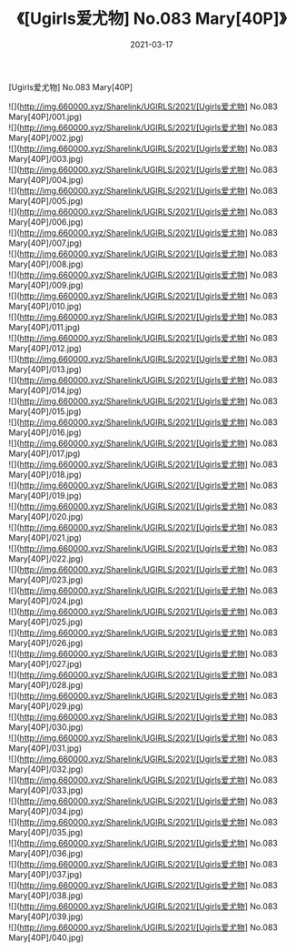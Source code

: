﻿---
layout: post
title:  《[Ugirls爱尤物] No.083 Mary[40P]》
date:   2021-03-17
img: http://img.660000.xyz/Sharelink/UGIRLS/2021/[Ugirls爱尤物] No.083 Mary[40P]/000.jpg
categories: [美女, 清纯, 唯美]
---

[Ugirls爱尤物] No.083 Mary[40P]

  ![](http://img.660000.xyz/Sharelink/UGIRLS/2021/[Ugirls爱尤物] No.083 Mary[40P]/001.jpg) <br> ![](http://img.660000.xyz/Sharelink/UGIRLS/2021/[Ugirls爱尤物] No.083 Mary[40P]/002.jpg) <br> ![](http://img.660000.xyz/Sharelink/UGIRLS/2021/[Ugirls爱尤物] No.083 Mary[40P]/003.jpg) <br> ![](http://img.660000.xyz/Sharelink/UGIRLS/2021/[Ugirls爱尤物] No.083 Mary[40P]/004.jpg) <br> ![](http://img.660000.xyz/Sharelink/UGIRLS/2021/[Ugirls爱尤物] No.083 Mary[40P]/005.jpg) <br> ![](http://img.660000.xyz/Sharelink/UGIRLS/2021/[Ugirls爱尤物] No.083 Mary[40P]/006.jpg) <br> ![](http://img.660000.xyz/Sharelink/UGIRLS/2021/[Ugirls爱尤物] No.083 Mary[40P]/007.jpg) <br> ![](http://img.660000.xyz/Sharelink/UGIRLS/2021/[Ugirls爱尤物] No.083 Mary[40P]/008.jpg) <br> ![](http://img.660000.xyz/Sharelink/UGIRLS/2021/[Ugirls爱尤物] No.083 Mary[40P]/009.jpg) <br> ![](http://img.660000.xyz/Sharelink/UGIRLS/2021/[Ugirls爱尤物] No.083 Mary[40P]/010.jpg) <br> ![](http://img.660000.xyz/Sharelink/UGIRLS/2021/[Ugirls爱尤物] No.083 Mary[40P]/011.jpg) <br> ![](http://img.660000.xyz/Sharelink/UGIRLS/2021/[Ugirls爱尤物] No.083 Mary[40P]/012.jpg) <br> ![](http://img.660000.xyz/Sharelink/UGIRLS/2021/[Ugirls爱尤物] No.083 Mary[40P]/013.jpg) <br> ![](http://img.660000.xyz/Sharelink/UGIRLS/2021/[Ugirls爱尤物] No.083 Mary[40P]/014.jpg) <br> ![](http://img.660000.xyz/Sharelink/UGIRLS/2021/[Ugirls爱尤物] No.083 Mary[40P]/015.jpg) <br> ![](http://img.660000.xyz/Sharelink/UGIRLS/2021/[Ugirls爱尤物] No.083 Mary[40P]/016.jpg) <br> ![](http://img.660000.xyz/Sharelink/UGIRLS/2021/[Ugirls爱尤物] No.083 Mary[40P]/017.jpg) <br> ![](http://img.660000.xyz/Sharelink/UGIRLS/2021/[Ugirls爱尤物] No.083 Mary[40P]/018.jpg) <br> ![](http://img.660000.xyz/Sharelink/UGIRLS/2021/[Ugirls爱尤物] No.083 Mary[40P]/019.jpg) <br> ![](http://img.660000.xyz/Sharelink/UGIRLS/2021/[Ugirls爱尤物] No.083 Mary[40P]/020.jpg) <br> ![](http://img.660000.xyz/Sharelink/UGIRLS/2021/[Ugirls爱尤物] No.083 Mary[40P]/021.jpg) <br> ![](http://img.660000.xyz/Sharelink/UGIRLS/2021/[Ugirls爱尤物] No.083 Mary[40P]/022.jpg) <br> ![](http://img.660000.xyz/Sharelink/UGIRLS/2021/[Ugirls爱尤物] No.083 Mary[40P]/023.jpg) <br> ![](http://img.660000.xyz/Sharelink/UGIRLS/2021/[Ugirls爱尤物] No.083 Mary[40P]/024.jpg) <br> ![](http://img.660000.xyz/Sharelink/UGIRLS/2021/[Ugirls爱尤物] No.083 Mary[40P]/025.jpg) <br> ![](http://img.660000.xyz/Sharelink/UGIRLS/2021/[Ugirls爱尤物] No.083 Mary[40P]/026.jpg) <br> ![](http://img.660000.xyz/Sharelink/UGIRLS/2021/[Ugirls爱尤物] No.083 Mary[40P]/027.jpg) <br> ![](http://img.660000.xyz/Sharelink/UGIRLS/2021/[Ugirls爱尤物] No.083 Mary[40P]/028.jpg) <br> ![](http://img.660000.xyz/Sharelink/UGIRLS/2021/[Ugirls爱尤物] No.083 Mary[40P]/029.jpg) <br> ![](http://img.660000.xyz/Sharelink/UGIRLS/2021/[Ugirls爱尤物] No.083 Mary[40P]/030.jpg) <br> ![](http://img.660000.xyz/Sharelink/UGIRLS/2021/[Ugirls爱尤物] No.083 Mary[40P]/031.jpg) <br> ![](http://img.660000.xyz/Sharelink/UGIRLS/2021/[Ugirls爱尤物] No.083 Mary[40P]/032.jpg) <br> ![](http://img.660000.xyz/Sharelink/UGIRLS/2021/[Ugirls爱尤物] No.083 Mary[40P]/033.jpg) <br> ![](http://img.660000.xyz/Sharelink/UGIRLS/2021/[Ugirls爱尤物] No.083 Mary[40P]/034.jpg) <br> ![](http://img.660000.xyz/Sharelink/UGIRLS/2021/[Ugirls爱尤物] No.083 Mary[40P]/035.jpg) <br> ![](http://img.660000.xyz/Sharelink/UGIRLS/2021/[Ugirls爱尤物] No.083 Mary[40P]/036.jpg) <br> ![](http://img.660000.xyz/Sharelink/UGIRLS/2021/[Ugirls爱尤物] No.083 Mary[40P]/037.jpg) <br> ![](http://img.660000.xyz/Sharelink/UGIRLS/2021/[Ugirls爱尤物] No.083 Mary[40P]/038.jpg) <br> ![](http://img.660000.xyz/Sharelink/UGIRLS/2021/[Ugirls爱尤物] No.083 Mary[40P]/039.jpg) <br> ![](http://img.660000.xyz/Sharelink/UGIRLS/2021/[Ugirls爱尤物] No.083 Mary[40P]/040.jpg) <br>